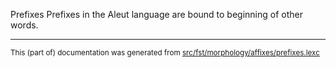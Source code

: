 Prefixes
Prefixes in the Aleut language are bound to beginning of other words.

* * *

<small>This (part of) documentation was generated from [src/fst/morphology/affixes/prefixes.lexc](https://github.com/giellalt/lang-ale/blob/main/src/fst/morphology/affixes/prefixes.lexc)</small>
